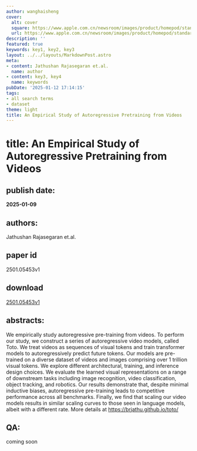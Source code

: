 ```yaml
---
author: wanghaisheng
cover:
  alt: cover
  square: https://www.apple.com.cn/newsroom/images/product/homepod/standard/Apple-HomePod-hero-230118_big.jpg.large_2x.jpg
  url: https://www.apple.com.cn/newsroom/images/product/homepod/standard/Apple-HomePod-hero-230118_big.jpg.large_2x.jpg
description: ''
featured: true
keywords: key1, key2, key3
layout: ../../layouts/MarkdownPost.astro
meta:
- content: Jathushan Rajasegaran et.al.
  name: author
- content: key3, key4
  name: keywords
pubDate: '2025-01-12 17:14:15'
tags:
- all search terms
- dataset
theme: light
title: An Empirical Study of Autoregressive Pretraining from Videos
---
```


# title: An Empirical Study of Autoregressive Pretraining from Videos 
## publish date: 
**2025-01-09** 
## authors: 
  Jathushan Rajasegaran et.al. 
## paper id
2501.05453v1
## download
[2501.05453v1](http://arxiv.org/abs/2501.05453v1)
## abstracts:
We empirically study autoregressive pre-training from videos. To perform our study, we construct a series of autoregressive video models, called Toto. We treat videos as sequences of visual tokens and train transformer models to autoregressively predict future tokens. Our models are pre-trained on a diverse dataset of videos and images comprising over 1 trillion visual tokens. We explore different architectural, training, and inference design choices. We evaluate the learned visual representations on a range of downstream tasks including image recognition, video classification, object tracking, and robotics. Our results demonstrate that, despite minimal inductive biases, autoregressive pre-training leads to competitive performance across all benchmarks. Finally, we find that scaling our video models results in similar scaling curves to those seen in language models, albeit with a different rate. More details at https://brjathu.github.io/toto/
## QA:
coming soon
